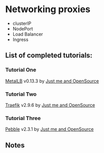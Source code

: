 # Networking proxies
- clusterIP
- NodePort
- Load Balancer
- Ingress

## List of completed tutorials:

### Tutorial One
[MetalLB](https://github.com/drdre-08/tutorials/tree/feature/networkproxies/metalLB) v0.13.3 by [Just me and OpenSource](https://github.com/justmeandopensource/kubernetes)

### Tutorial Two
[Traefik](https://github.com/drdre-08/tutorials/tree/feature/networkproxies/traefik) v2.9.6 by [Just me and OpenSource](https://github.com/justmeandopensource/kubernetes)

### Tutorial Three
[Pebble](https://github.com/drdre-08/tutorials/tree/feature/networkproxies/pebble) v2.3.1 by [Just me and OpenSource](https://github.com/justmeandopensource/kubernetes)

## Notes

